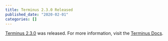 ```yaml
---
title: Terminus 2.3.0 Released
published_date: "2020-02-01"
categories: []
---
```

[Terminus 2.3.0](/terminus/updates#2.3.0) was released. For more information, visit the [Terminus Docs](/terminus).
